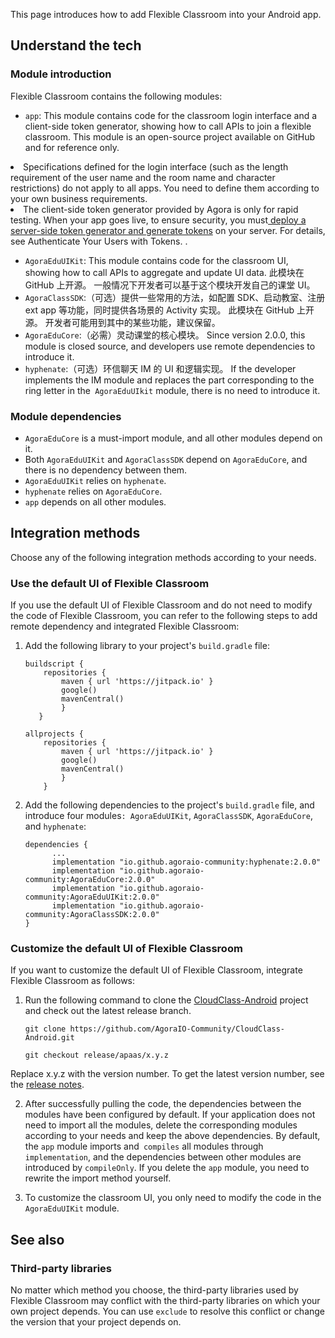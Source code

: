 This page introduces how to add Flexible Classroom into your Android app.

## Understand the tech

### Module introduction

Flexible Classroom contains the following modules:

- `app`: This module contains code for the classroom login interface and a client-side token generator, showing how to call APIs to join a flexible classroom. This module is an open-source project available on GitHub and for reference only.

<div class="alert note"><li>Specifications defined for the login interface (such as the length requirement of the user name and the room name and character restrictions) do not apply to all apps. You need to define them according to your own business requirements.</li><li>The client-side token generator provided by Agora is only for rapid testing. When your app goes live, to ensure security, you must<a href="/cn/Real-time-Messaging/token_server_rtm?platform=All%20Platforms"> deploy a server-side token generator and generate tokens</a> on your server. For details, see Authenticate Your Users with Tokens. .</li></div>

- `AgoraEduUIKit`: This module contains code for the classroom UI, showing how to call APIs to aggregate and update UI data. 此模块在 GitHub 上开源。 一般情况下开发者可以基于这个模块开发自己的课堂 UI。
- `AgoraClassSDK`:（可选）提供一些常用的方法，如配置 SDK、启动教室、注册 ext app 等功能，同时提供各场景的 Activity 实现。 此模块在 GitHub 上开源。 开发者可能用到其中的某些功能，建议保留。
- `AgoraEduCore`:（必需）灵动课堂的核心模块。 Since version 2.0.0, this module is closed source, and developers use remote dependencies to introduce it.
- `hyphenate`:（可选）环信聊天 IM 的 UI 和逻辑实现。 If the developer implements the IM module and replaces the part corresponding to the ring letter in the` AgoraEduUIkit` module, there is no need to introduce it.

### Module dependencies

- `AgoraEduCore` is a must-import module, and all other modules depend on it.
- Both `AgoraEduUIKit` and `AgoraClassSDK` depend on `AgoraEduCore`, and there is no dependency between them.
- `AgoraEduUIKit` relies on `hyphenate`.
- `hyphenate` relies on `AgoraEduCore`.
- `app` depends on all other modules.

## Integration methods

Choose any of the following integration methods according to your needs.

<a name="default_ui"></a>

### Use the default UI of Flexible Classroom

If you use the default UI of Flexible Classroom and do not need to modify the code of Flexible Classroom, you can refer to the following steps to add remote dependency and integrated Flexible Classroom:

1. Add the following library to your project's `build.gradle` file:

   ```
   buildscript {
       repositories {
           maven { url 'https://jitpack.io' }
           google()
           mavenCentral()
           }
      }

   allprojects {
       repositories {
           maven { url 'https://jitpack.io' }
           google()
           mavenCentral()
           }
       }
   ```

2. Add the following dependencies to the project's `build.gradle` file, and introduce four modules`: AgoraEduUIKit`, `AgoraClassSDK`, `AgoraEduCore`, and `hyphenate`:

   ```
   dependencies {
         ...
         implementation "io.github.agoraio-community:hyphenate:2.0.0"
         implementation "io.github.agoraio-community:AgoraEduCore:2.0.0"
         implementation "io.github.agoraio-community:AgoraEduUIKit:2.0.0"
         implementation "io.github.agoraio-community:AgoraClassSDK:2.0.0"
   }
   ```

<a name="change_default_ui"></a>

### Customize the default UI of Flexible Classroom

If you want to customize the default UI of Flexible Classroom, integrate Flexible Classroom as follows:

1. Run the following command to clone the [CloudClass-Android](https://github.com/AgoraIO-Community/CloudClass-Android) project and check out the latest release branch.

   ```
   git clone https://github.com/AgoraIO-Community/CloudClass-Android.git
   ```

   ```
   git checkout release/apaas/x.y.z
   ```

<div class="alert info">Replace x.y.z with the version number. To get the latest version number, see the <a href="/cn/agora-class/release_agora_class_android?platform=Android">release notes</a>.</div>

2. After successfully pulling the code, the dependencies between the modules have been configured by default. If your application does not need to import all the modules, delete the corresponding modules according to your needs and keep the above dependencies. By default, the `app` module imports and` compiles` all modules through `implementation`, and the dependencies between other modules are introduced by `compileOnly`. If you delete the `app` module, you need to rewrite the import method yourself.

3. To customize the classroom UI, you only need to modify the code in the` AgoraEduUIKit` module.

## See also

### Third-party libraries

No matter which method you choose, the third-party libraries used by Flexible Classroom may conflict with the third-party libraries on which your own project depends. You can use `exclude` to resolve this conflict or change the version that your project depends on.
